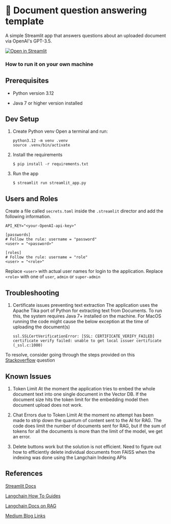# 📄 Document question answering template

A simple Streamlit app that answers questions about an uploaded document via OpenAI's GPT-3.5.

[![Open in Streamlit](https://static.streamlit.io/badges/streamlit_badge_black_white.svg)](https://ragpoc.streamlit.app/)

### How to run it on your own machine

## Prerequisites ##
- Python version 3.12

- Java 7 or higher version installed

## Dev Setup ##

1. Create Python venv Open a terminal and run:

   ```
   python3.12 -m venv .venv
   source .venv/bin/activate
   ```


2. Install the requirements

   ```
   $ pip install -r requirements.txt
   ```

3. Run the app

   ```
   $ streamlit run streamlit_app.py
   ```

## Users and Roles ##
Create a file called `secrets.toml` inside the `.streamlit` director and add the following information.
   ```
   API_KEY="<your-OpenAI-api-key>"

   [passwords]
   # Follow the rule: username = "password"
   <user> = "<password>"

   [roles]
   # Follow the rule: username = "role"
   <user> = "<role>"
   ```
Replace `<user>` with actual user names for login to the application. 
Replace `<role>` with one of `user`, `admin` or `super-admin`

## Troubleshooting ##
1. Certificate issues preventing text extraction
The application uses the Apache Tika port of Python for extracting text from Documents. 
To run this, the system requires Java 7+ installed on the machine.
For MacOS running the code might cause the below exception at the time of uploading the document(s)
   ```
   ssl.SSLCertVerificationError: [SSL: CERTIFICATE_VERIFY_FAILED] certificate verify failed: unable to get local issuer certificate (_ssl.c:1000)
   ```
To resolve, consider going through the steps provided on this [Stackoverflow](https://stackoverflow.com/questions/27835619/urllib-and-ssl-certificate-verify-failed-error) question

## Known Issues ##
1. Token Limit
At the moment the application tries to embed the whole document text into one single document in the Vector DB. If the document size hits the token limit for the embedding model then document upload does not work. 

2. Chat Errors due to Token Limit
At the moment no attempt has been made to strip down the quantum of content sent to the AI for RAG. The code does limit the number of documents sent for RAG, but if the sum of tokens for all the documents is more than the limit of the model, we get an error.

3. Delete buttons work but the solution is not efficient. Need to figure out how to efficiently delete individual documents from FAISS when the indexing was done using the Langchain Indexing APIs

## References ##
[Streamlit Docs](https://docs.streamlit.io/)

[Langchain How To Guides](https://python.langchain.com/docs/how_to/)

[Langchain Docs on RAG](https://python.langchain.com/docs/how_to/indexing/)

[Medium Blog Links](https://medium.com/gopenai/how-to-perform-crud-operations-with-vector-database-using-langchain-2df3f7fb48aa)

